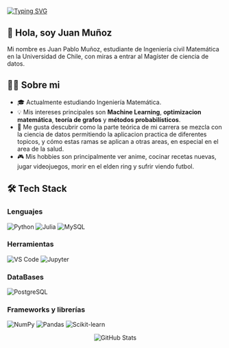 # <p align="center">
  <a href="https://git.io/typing-svg">
    <img src="https://readme-typing-svg.demolab.com?font=Fira+Code&size=30&pause=1000&color=F7441A&background=4DFF8C00&center=true&width=435&lines=Bienvenidos+a+mi+github!" alt="Typing SVG" />
  </a>
</p>

## 👋 Hola, soy Juan Muñoz

Mi nombre es Juan Pablo Muñoz, estudiante de Ingeniería civil Matemática en la Universidad de Chile, con miras a entrar al Magíster de ciencia de datos. 

## 🧑‍💻 Sobre mi

- 🎓 Actualmente estudiando Ingeniería Matemática.
- 💡 Mis intereses principales son **Machine Learning**, **optimizacion matemática**, **teoría de grafos** y **métodos probabilísticos**.
- 🌱 Me gusta descubrir como la parte teórica de mi carrera se mezcla con la ciencia de datos permitiendo la aplicacion practica de diferentes topicos, y cómo estas ramas se aplican a otras areas, en especial en el area de la salud.
- 🎮 Mis hobbies son principalmente ver anime, cocinar recetas nuevas, jugar videojuegos, morir en el elden ring y sufrir viendo futbol.



## 🛠️ Tech Stack

### Lenguajes

![Python](https://img.shields.io/badge/Python-3776AB?style=for-the-badge&logo=python&logoColor=white)
![Julia](https://img.shields.io/badge/Julia-9558B2?style=for-the-badge&logo=julia&logoColor=white)
![MySQL](https://img.shields.io/badge/MySQL-005C84?style=for-the-badge&logo=mysql&logoColor=white)

### Herramientas

![VS Code](https://img.shields.io/badge/VS_Code-007ACC?style=for-the-badge&logo=visual-studio-code&logoColor=white)
![Jupyter](https://img.shields.io/badge/Jupyter-F37626?style=for-the-badge&logo=jupyter&logoColor=white)

### DataBases

![PostgreSQL](https://img.shields.io/badge/PostgreSQL-316192?style=for-the-badge&logo=postgresql&logoColor=white)

### Frameworks y librerías

![NumPy](https://img.shields.io/badge/NumPy-013243?style=for-the-badge&logo=numpy&logoColor=white)
![Pandas](https://img.shields.io/badge/Pandas-150458?style=for-the-badge&logo=pandas&logoColor=white)
![Scikit-learn](https://img.shields.io/badge/Scikit--learn-F7931E?style=for-the-badge&logo=scikit-learn&logoColor=white)


<div align="center">

  <img src="https://github-readme-stats.vercel.app/api?username=jp835&show_icons=true&theme=radical" alt="GitHub Stats" />

</div>

